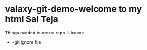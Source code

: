 # valaxy-git-demo-welcome to my html Sai Teja
Things needed to create repo
-License
- -git ignore file
